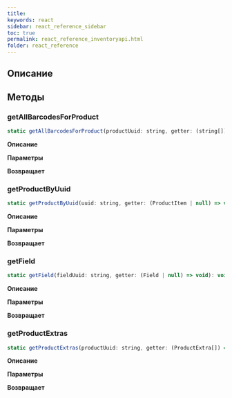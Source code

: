 ```yaml
---
title:
keywords: react
sidebar: react_reference_sidebar
toc: true
permalink: react_reference_inventoryapi.html
folder: react_reference
---
```


## Описание

## Методы

### getAllBarcodesForProduct

```js
static getAllBarcodesForProduct(productUuid: string, getter: (string[]) => void): void
```

**Описание**

**Параметры**

**Возвращает**

### getProductByUuid

```js
static getProductByUuid(uuid: string, getter: (ProductItem | null) => void): void
```

**Описание**

**Параметры**

**Возвращает**

### getField

```js
static getField(fieldUuid: string, getter: (Field | null) => void): void
```

**Описание**

**Параметры**

**Возвращает**

### getProductExtras

```js
static getProductExtras(productUuid: string, getter: (ProductExtra[]) => void): void
```

**Описание**

**Параметры**

**Возвращает**
